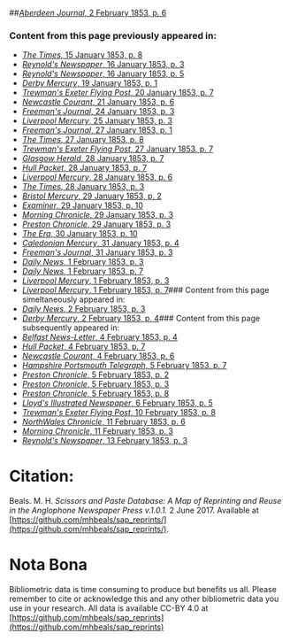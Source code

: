 ##[*Aberdeen Journal*, 2 February 1853, p. 6](https://mhbeals.github.io/sap_html/Aberdeen-Journal/Aberdeen-Journal-2-February-1853-p-6)

### Content from this page previously appeared in:
+ [*The Times*, 15 January 1853, p. 8](https://mhbeals.github.io/sap_html/The-Times/The-Times-15-January-1853-p-8)
+ [*Reynold's Newspaper*, 16 January 1853, p. 3](https://mhbeals.github.io/sap_html/Reynold's-Newspaper/Reynold's-Newspaper-16-January-1853-p-3)
+ [*Reynold's Newspaper*, 16 January 1853, p. 5](https://mhbeals.github.io/sap_html/Reynold's-Newspaper/Reynold's-Newspaper-16-January-1853-p-5)
+ [*Derby Mercury*, 19 January 1853, p. 1](https://mhbeals.github.io/sap_html/Derby-Mercury/Derby-Mercury-19-January-1853-p-1)
+ [*Trewman's Exeter Flying Post*, 20 January 1853, p. 7](https://mhbeals.github.io/sap_html/Trewman's-Exeter-Flying-Post/Trewman's-Exeter-Flying-Post-20-January-1853-p-7)
+ [*Newcastle Courant*, 21 January 1853, p. 6](https://mhbeals.github.io/sap_html/Newcastle-Courant/Newcastle-Courant-21-January-1853-p-6)
+ [*Freeman's Journal*, 24 January 1853, p. 3](https://mhbeals.github.io/sap_html/Freeman's-Journal/Freeman's-Journal-24-January-1853-p-3)
+ [*Liverpool Mercury*, 25 January 1853, p. 3](https://mhbeals.github.io/sap_html/Liverpool-Mercury/Liverpool-Mercury-25-January-1853-p-3)
+ [*Freeman's Journal*, 27 January 1853, p. 1](https://mhbeals.github.io/sap_html/Freeman's-Journal/Freeman's-Journal-27-January-1853-p-1)
+ [*The Times*, 27 January 1853, p. 8](https://mhbeals.github.io/sap_html/The-Times/The-Times-27-January-1853-p-8)
+ [*Trewman's Exeter Flying Post*, 27 January 1853, p. 7](https://mhbeals.github.io/sap_html/Trewman's-Exeter-Flying-Post/Trewman's-Exeter-Flying-Post-27-January-1853-p-7)
+ [*Glasgow Herald*, 28 January 1853, p. 7](https://mhbeals.github.io/sap_html/Glasgow-Herald/Glasgow-Herald-28-January-1853-p-7)
+ [*Hull Packet*, 28 January 1853, p. 7](https://mhbeals.github.io/sap_html/Hull-Packet/Hull-Packet-28-January-1853-p-7)
+ [*Liverpool Mercury*, 28 January 1853, p. 6](https://mhbeals.github.io/sap_html/Liverpool-Mercury/Liverpool-Mercury-28-January-1853-p-6)
+ [*The Times*, 28 January 1853, p. 3](https://mhbeals.github.io/sap_html/The-Times/The-Times-28-January-1853-p-3)
+ [*Bristol Mercury*, 29 January 1853, p. 2](https://mhbeals.github.io/sap_html/Bristol-Mercury/Bristol-Mercury-29-January-1853-p-2)
+ [*Examiner*, 29 January 1853, p. 10](https://mhbeals.github.io/sap_html/Examiner/Examiner-29-January-1853-p-10)
+ [*Morning Chronicle*, 29 January 1853, p. 3](https://mhbeals.github.io/sap_html/Morning-Chronicle/Morning-Chronicle-29-January-1853-p-3)
+ [*Preston Chronicle*, 29 January 1853, p. 3](https://mhbeals.github.io/sap_html/Preston-Chronicle/Preston-Chronicle-29-January-1853-p-3)
+ [*The Era*, 30 January 1853, p. 10](https://mhbeals.github.io/sap_html/The-Era/The-Era-30-January-1853-p-10)
+ [*Caledonian Mercury*, 31 January 1853, p. 4](https://mhbeals.github.io/sap_html/Caledonian-Mercury/Caledonian-Mercury-31-January-1853-p-4)
+ [*Freeman's Journal*, 31 January 1853, p. 3](https://mhbeals.github.io/sap_html/Freeman's-Journal/Freeman's-Journal-31-January-1853-p-3)
+ [*Daily News*, 1 February 1853, p. 3](https://mhbeals.github.io/sap_html/Daily-News/Daily-News-1-February-1853-p-3)
+ [*Daily News*, 1 February 1853, p. 7](https://mhbeals.github.io/sap_html/Daily-News/Daily-News-1-February-1853-p-7)
+ [*Liverpool Mercury*, 1 February 1853, p. 3](https://mhbeals.github.io/sap_html/Liverpool-Mercury/Liverpool-Mercury-1-February-1853-p-3)
+ [*Liverpool Mercury*, 1 February 1853, p. 7](https://mhbeals.github.io/sap_html/Liverpool-Mercury/Liverpool-Mercury-1-February-1853-p-7)### Content from this page simeltaneously appeared in:
+ [*Daily News*, 2 February 1853, p. 3](https://mhbeals.github.io/sap_html/Daily-News/Daily-News-2-February-1853-p-3)
+ [*Derby Mercury*, 2 February 1853, p. 4](https://mhbeals.github.io/sap_html/Derby-Mercury/Derby-Mercury-2-February-1853-p-4)### Content from this page subsequently appeared in:
+ [*Belfast News-Letter*, 4 February 1853, p. 4](https://mhbeals.github.io/sap_html/Belfast-News-Letter/Belfast-News-Letter-4-February-1853-p-4)
+ [*Hull Packet*, 4 February 1853, p. 7](https://mhbeals.github.io/sap_html/Hull-Packet/Hull-Packet-4-February-1853-p-7)
+ [*Newcastle Courant*, 4 February 1853, p. 6](https://mhbeals.github.io/sap_html/Newcastle-Courant/Newcastle-Courant-4-February-1853-p-6)
+ [*Hampshire Portsmouth Telegraph*, 5 February 1853, p. 7](https://mhbeals.github.io/sap_html/Hampshire-Portsmouth-Telegraph/Hampshire-Portsmouth-Telegraph-5-February-1853-p-7)
+ [*Preston Chronicle*, 5 February 1853, p. 2](https://mhbeals.github.io/sap_html/Preston-Chronicle/Preston-Chronicle-5-February-1853-p-2)
+ [*Preston Chronicle*, 5 February 1853, p. 3](https://mhbeals.github.io/sap_html/Preston-Chronicle/Preston-Chronicle-5-February-1853-p-3)
+ [*Preston Chronicle*, 5 February 1853, p. 8](https://mhbeals.github.io/sap_html/Preston-Chronicle/Preston-Chronicle-5-February-1853-p-8)
+ [*Lloyd's Illustrated Newspaper*, 6 February 1853, p. 5](https://mhbeals.github.io/sap_html/Lloyd's-Illustrated-Newspaper/Lloyd's-Illustrated-Newspaper-6-February-1853-p-5)
+ [*Trewman's Exeter Flying Post*, 10 February 1853, p. 8](https://mhbeals.github.io/sap_html/Trewman's-Exeter-Flying-Post/Trewman's-Exeter-Flying-Post-10-February-1853-p-8)
+ [*NorthWales Chronicle*, 11 February 1853, p. 6](https://mhbeals.github.io/sap_html/NorthWales-Chronicle/NorthWales-Chronicle-11-February-1853-p-6)
+ [*Morning Chronicle*, 11 February 1853, p. 3](https://mhbeals.github.io/sap_html/Morning-Chronicle/Morning-Chronicle-11-February-1853-p-3)
+ [*Reynold's Newspaper*, 13 February 1853, p. 3](https://mhbeals.github.io/sap_html/Reynold's-Newspaper/Reynold's-Newspaper-13-February-1853-p-3)
                    
# Citation: 

Beals. M. H. *Scissors and Paste Database: A Map of Reprinting and Reuse in the Anglophone Newspaper Press v.1.0.1.* 2 June 2017. Available at [https://github.com/mhbeals/sap_reprints/](https://github.com/mhbeals/sap_reprints/). 
                    
# Nota Bona

Bibliometric data is time consuming to produce but benefits us all. Please remember to cite or acknowledge this and any other bibliometric data you use in your research. All data is available CC-BY 4.0 at [https://github.com/mhbeals/sap_reprints](https://github.com/mhbeals/sap_reprints)